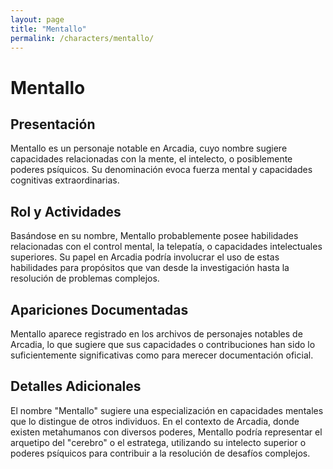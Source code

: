 ```yaml
---
layout: page
title: "Mentallo"
permalink: /characters/mentallo/
---
```


# Mentallo

## Presentación
Mentallo es un personaje notable en Arcadia, cuyo nombre sugiere capacidades relacionadas con la mente, el intelecto, o posiblemente poderes psíquicos. Su denominación evoca fuerza mental y capacidades cognitivas extraordinarias.

## Rol y Actividades
Basándose en su nombre, Mentallo probablemente posee habilidades relacionadas con el control mental, la telepatía, o capacidades intelectuales superiores. Su papel en Arcadia podría involucrar el uso de estas habilidades para propósitos que van desde la investigación hasta la resolución de problemas complejos.

## Apariciones Documentadas
Mentallo aparece registrado en los archivos de personajes notables de Arcadia, lo que sugiere que sus capacidades o contribuciones han sido lo suficientemente significativas como para merecer documentación oficial.

## Detalles Adicionales
El nombre "Mentallo" sugiere una especialización en capacidades mentales que lo distingue de otros individuos. En el contexto de Arcadia, donde existen metahumanos con diversos poderes, Mentallo podría representar el arquetipo del "cerebro" o el estratega, utilizando su intelecto superior o poderes psíquicos para contribuir a la resolución de desafíos complejos.